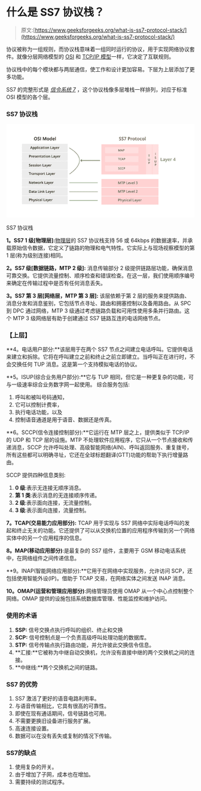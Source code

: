 # 什么是 SS7 协议栈？

> 原文:[https://www.geeksforgeeks.org/what-is-ss7-protocol-stack/](https://www.geeksforgeeks.org/what-is-ss7-protocol-stack/)

协议被称为一组规则，而协议栈意味着一组同时运行的协议，用于实现网络协议套件。就像分层网络模型的 [OSI](https://www.geeksforgeeks.org/layers-of-osi-model/) 和 [TCP/IP 模型](https://www.geeksforgeeks.org/tcp-ip-model/)一样，它决定了互联规则。

协议栈中的每个模块都与两层通信，使工作和设计更加容易。下层为上层添加了更多功能。

SS7 的完整形式是 [*信令系统 7*](https://www.geeksforgeeks.org/what-is-signaling-system-7/) ，这个协议栈像多层堆栈一样排列，对应于标准 OSI 模型的各个层。

### SS7 协议栈

![SS7 protocol stack](img/07fcfdd434bd4d157517fa801bb65d6d.png)

SS7 协议栈

**1。SS7 1 级[物理层]:**[物理层](https://www.geeksforgeeks.org/physical-layer-in-osi-model/)的 SS7 协议栈支持 56 或 64kbps 的数据速率，并承载原始信令数据，它定义了链路的物理和电气特性。它实际上与现场视察模型的第 1 层(称为级别连接)相同。

**2。SS7 级[数据链路，MTP 2 级]:** 消息传输部分 2 级提供链路层功能，确保消息可靠交换。它提供流量控制、顺序检查和错误检查。在这一层，我们使用顺序编号来确定在传输过程中是否有任何消息丢失。

**3。SS7 第 3 层[网络层，MTP 第 3 层]:** 该层依赖于第 2 层的服务来提供路由、消息分发和消息鉴别，它包括节点寻址、路由和拥塞控制以及备用路由。从 SPC 到 DPC 通过网络，MTP 3 级通过考虑链路负载和可用性使用多条并行路由。这个 MTP 3 级网络层有助于创建通过 SS7 链路互连的电话网络节点。

### **【上层】**

**4。电话用户部分:**该层用于在两个 SS7 节点之间建立电话呼叫。它提供电话来建立和拆除。它将在呼叫建立之前和终止之前立即建立。当呼叫正在进行时，不会交换任何 TUP 消息。这是第一个支持模拟电话的协议。

**5。ISUP(综合业务用户部分):**它与 TUP 相同，但它是一种更复杂的功能，可与一级速率综合业务数字网一起使用。
综合服务包括:

1.  呼叫和被叫号码通知，
2.  它可以控制计费率，
3.  执行电话功能，以及
4.  控制语音通道是用于语音、数据还是传真。

**6。SCCP(信令连接控制部分):**它运行在 MTP 层之上，提供类似于 TCP/IP 的 UDP 和 TCP 层的设施。MTP 不处理软件应用程序，它只从一个节点接收和传递消息，SCCP 允许呼叫处理、高级智能网络(AIN)、呼叫返回服务、重复拨号，所有这些都可以明确寻址，它还在全球标题翻译(GTT)功能的帮助下执行增量路由。

SCCP 提供四种信息类别:

1.  **0 级**:表示无连接无顺序消息。
2.  **第 1 类**:表示消息的无连接顺序传递。
3.  **2 级**:表示面向连接，无流量控制。
4.  **3 级**:表示面向连接，流量控制。

**7。TCAP(交易能力应用部分):** TCAP 用于实现与 SS7 网络中实际电话呼叫的发起和终止无关的功能。它还提供了可以从交换机位置的应用程序传输到另一个网络实体中的另一个应用程序的信息。

**8。MAP(移动应用部分)**:是最复杂的 SS7 组件，主要用于 GSM 移动电话系统中，在网络组件之间传递信息。

**9。INAP(智能网络应用部分):**它用于在网络中实现服务，允许访问 SCP，还包括使用智能外设(IP)。借助于 TCAP 交易，在网络实体之间发送 INAP 消息。

**10。OMAP(运营和管理应用部分)**:网络管理员使用 OMAP 从一个中心点控制整个网络。OMAP 提供的设施包括系统数据库管理、性能监控和维护访问。

### **使用的术语**

1.  **SSP:** 信号交换点执行呼叫的组织、终止和交换
2.  **SCP:** 信号控制点是一个负责高级呼叫处理功能的数据库。
3.  **STP:** 信号传输点执行路由功能，并允许彼此交换信令信息。
4.  **汇接:**它被称为中继自动交换机，允许没有直接中继的两个交换机之间的连接。
5.  **中继线:**两个交换机之间的链路。

### **SS7 的优势**

1.  SS7 激活了更好的语音电路利用率。
2.  与语音传输相比，它具有很高的可靠性。
3.  即使在现有通话期间，信号链路也可用。
4.  不需要更换旧设备进行服务扩展。
5.  高速连接设置。
6.  数据可以在没有丢失或复制的情况下传输。

### **SS7**的缺点

1.  使用复杂的开关。
2.  由于增加了子网，成本也在增加。
3.  需要持续的测试程序。